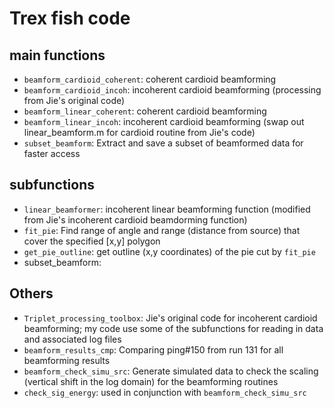# Trex fish code

## main functions
* `beamform_cardioid_coherent`: coherent cardioid beamforming
* `beamform_cardioid_incoh`: incoherent cardioid beamforming (processing from Jie's original code)
* `beamform_linear_coherent`: coherent cardioid beamforming
* `beamform_linear_incoh`: incoherent cardioid beamforming (swap out linear_beamform.m for cardioid routine from Jie's code)
* `subset_beamform`: Extract and save a subset of beamformed data for faster access


## subfunctions
* `linear_beamformer`: incoherent linear beamforming function (modified from Jie's incoherent cardioid beamdorming function)
* `fit_pie`: Find range of angle and range (distance from source) that cover the specified [x,y] polygon
* `get_pie_outline`: get outline (x,y coordinates) of the pie cut by `fit_pie`
* subset_beamform: 


## Others
* `Triplet_processing_toolbox`: Jie's original code for incoherent cardioid beamforming; my code use some of the subfunctions for reading in data and associated log files
* `beamform_results_cmp`: Comparing ping#150 from run 131 for all beamforming results
* `beamform_check_simu_src`: Generate simulated data to check the scaling (vertical shift in the log domain) for the beamforming routines
* `check_sig_energy`: used in conjunction with `beamform_check_simu_src`
